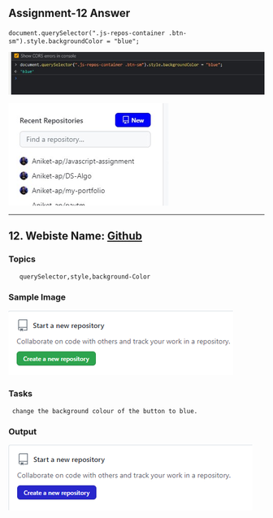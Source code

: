 ## Assignment-12 Answer

```
document.querySelector(".js-repos-container .btn-sm").style.backgroundColor = "blue";

```

![Code](./ss1.jpg)

![Output](./ss2.jpg)

---

## 12. Webiste Name: [Github](https://github.com/)

### Topics

       querySelector,style,background-Color

### Sample Image

![Sample One](../Pic22.png)

### Tasks

     change the background colour of the button to blue.

### Output

![Output](../Pic23.png)